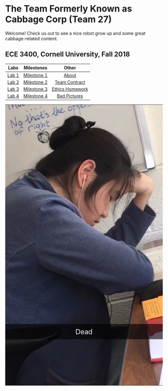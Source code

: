 # The Team Formerly Known as Cabbage Corp (Team 27)

Welcome! Check us out to see a nice robot grow up and some great cabbage-related content. 

## ECE 3400, Cornell University, Fall 2018

| Labs          |Milestones     |Other    |
|:-------------:|:-------------:|:-------:|
| [Lab 1](./Lab1.md) | [Milestone 1](./Milestone1.md) | [About](./About.md)|
| [Lab 2](./lab2.md) | [Milestone 2](./Milestone2.md) | [Team Contract](./teamContract.md)|
| [Lab 3](./Lab3.md) | [Milestone 3](./Milestone3.md) | [Ethics Homework](./ethics.md)|
| [Lab 4](./Lab4.md) | [Milestone 4](./Milestone4.md) | [Bad Pictures](./badpics.md)|

![The Last Week](./media/IMG_2586.png)
